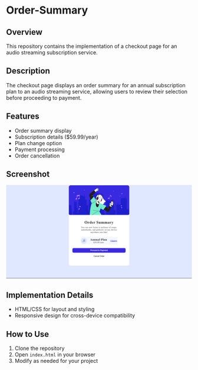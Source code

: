 # Order-Summary
## Overview
This repository contains the implementation of a checkout page for an audio streaming subscription service.

## Description
The checkout page displays an order summary for an annual subscription plan to an audio streaming service, allowing users to review their selection before proceeding to payment.

## Features
- Order summary display
- Subscription details ($59.99/year)
- Plan change option
- Payment processing
- Order cancellation

## Screenshot
![Checkout Preview](Order_Summary_preview.png)

## Implementation Details
- HTML/CSS for layout and styling
- Responsive design for cross-device compatibility

## How to Use
1. Clone the repository
2. Open `index.html` in your browser
3. Modify as needed for your project

 
